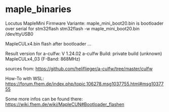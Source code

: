 # maple_binaries
Locutus MapleMini Firmware Variante:
maple_mini_boot20.bin is bootloader over serial for stm32flash 
stm32flash -w maple_mini_boot20.bin /dev/ttyUSB0

MapleCULx4.bin flash after bootloader ...

Result version for a-culfw:
V 1.24.02 a-culfw Build: private build (unknown) MapleCULx4_03 (F-Band: 868MHz)

sources from: https://github.com/heliflieger/a-culfw/tree/master/culfw

How-To with WSL:
https://forum.fhem.de/index.php/topic,106278.msg1037755.html#msg1037755


Some more infos can be found there:
https://wiki.fhem.de/wiki/MapleCUN#Bootloader_flashen
